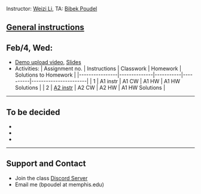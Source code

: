Instructor: [Weizi Li](https://weizi-li.github.io/), TA: [Bibek Poudel](https://poudel-bibek.github.io)


## [General instructions](instructions.md)

## Feb/4, Wed: 
  
  - [Demo upload video](), [Slides]()
  - Activities:
    | Assignment no. | Instructions | Classwork | Homework | Solutions to Homework |
    |----------------|--------------|-----------|----------|-----------------------|
    | 1              | A1 instr     | A1 CW     | A1 HW    | A1 HW Solutions       |
    | 2              | [A2 instr](https://paper.dropbox.com/doc/Assignment-2-Linear-Models--Ba50PHzyiLH5Dzf2yDwnHCATAg-8mI2pC7xayNQKfGmKhFQj)     | A2 CW     | A2 HW    | A1 HW Solutions       |

---
## To be decided
  - 
  - 
  - 
  
  
---
## Support and Contact
  - Join the class [Discord Server](https://discord.gg/pGbxNGNT)
  - Email me (bpoudel at memphis.edu)
